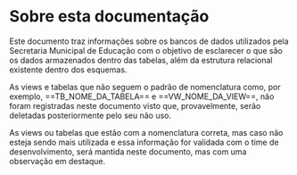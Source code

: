 # **Sobre esta documentação**

Este documento traz informações sobre os bancos de dados utilizados pela Secretaria Municipal de Educação com o objetivo de esclarecer o que são os dados armazenados dentro das tabelas, além da estrutura relacional existente dentro dos esquemas.  

As views e tabelas que não seguem o padrão de nomenclatura como, por exemplo, ==TB_NOME_DA_TABELA== e ==VW_NOME_DA_VIEW==,  não foram registradas neste documento visto que, provavelmente, serão deletadas posteriormente pelo seu não uso.

As views ou tabelas que estão com a nomenclatura correta, mas caso não esteja sendo mais utilizada e essa informação for validada com o time de desenvolvimento, será mantida neste documento, mas com uma observação em destaque. 

[//]: # ()
[//]: # (## Banco de Dados)

[//]: # ()
[//]: # (## Listas)

[//]: # ()
[//]: # (### Não ordenadas:)

[//]: # ()
[//]: # (- X.)

[//]: # (- Y)

[//]: # (- Z.)

[//]: # ()
[//]: # (### Ordenadas:)

[//]: # ()
[//]: # (1. Ordenadas.)

[//]: # (2. Segundo.)

[//]: # (3. Terceiro.)

[//]: # ()
[//]: # (## Alterações de texto)

[//]: # ()
[//]: # (**Negrito**)

[//]: # ()
[//]: # (*Itálico*)

[//]: # ()
[//]: # (`Segredo = 42`)

[//]: # ()
[//]: # (:snake:)

[//]: # ()
[//]: # (Então, né? :heart: Vamos aí!)

[//]: # ()
[//]: # (~~Tachado~~)

[//]: # ()
[//]: # (==Realçado==)

[//]: # ()
[//]: # (## Citações)

[//]: # ()
[//]: # (> Essa é uma citação.)

[//]: # ()
[//]: # (## Link)

[//]: # ()
[//]: # ([Instagram]&#40;https://instagram.com/tiagobmarinho&#41;)

[//]: # ()
[//]: # (![Imagem]&#40;./images/sm.png&#41;)

[//]: # ()
[//]: # (## Tabela)

[//]: # ()
[//]: # (| Nome    | Idade |)

[//]: # (|---------|-------|)

[//]: # (| Eduardo | 28    |)

[//]: # (| Fausto | 04    |)

[//]: # ( )
[//]: # (## Lista de tarefas)

[//]: # ()
[//]: # (- [ ] Conectar com a VPN.)

[//]: # (- [ ] Acessar o banco de dados.)

[//]: # (- [X] Listar os esquemas.)

[//]: # ()
[//]: # (## Bloco de código)

[//]: # ()
[//]: # (```{.py3 hl_lines="1-3 5" linenums="1" title="meu_arquivo.py"})

[//]: # (    def teste&#40;&#41;:)

[//]: # (        """Docstring.""")

[//]: # (        x = x)

[//]: # (        y = y)

[//]: # (        z = z)

[//]: # (        return True)

[//]: # (```)
